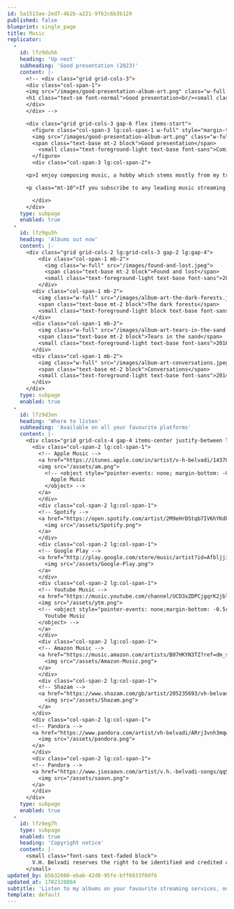 ```yaml
---
id: 5a1513ae-2ed7-4b2b-a221-9f62c6b3b129
published: false
blueprint: single_page
title: Music
replicator:
  -
    id: lfz9duh6
    heading: 'Up next'
    subheading: 'Good presentation (2023)'
    content: |-
      <!-- <div class="grid grid-cols-3">
      <div class="col-span-1">
      <img src="/images/good-presentation-album-art.png" class="w-full -mb-4">
      <h1 class="text-sm font-normal">Good presentation<br/><small class="text-grey">Coming 2021</small></h1>
      </div>
      </div> -->

      <div class="grid grid-cols-3 gap-6 flex items-start">
        <figure class="col-span-3 lg:col-span-1 w-full" style="margin-top: 0 !important">
        <img src="/images/good-presentation-album-art.png" class="w-full">
        <span class="text-base mt-2 block">Good presentation</span>
          <small class="text-foreground-light text-base font-sans">Coming 2023</small>
        </figure>
        <div class="col-span-3 lg:col-span-2">

      <p>I enjoy composing music, a hobby which stems mostly from my training in the violin. I work on classical pieces, sometimes orchestral but more commonly duets, triplets and quartets including, most often, violins, cellos, pianos, the harp, flutes and synthesisers.</p>

      <p class="mt-10">If you subscribe to any leading music streaming service worldwide such as Apple Music, Spotify, Amazon Music, Youtube Music, Google Play Music etc. you should be able to find me with a quick search. Links to the top services are given below. You can also buy albums to own them on these services.</p>

        </div>
      </div>
    type: subpage
    enabled: true
  -
    id: lfz9gu5h
    heading: 'Albums out now'
    content: |-
      <div class="grid grid-cols-2 lg:grid-cols-3 gap-2 lg:gap-4">
          <div class="col-span-1 mb-2">
            <img class="w-full" src="/images/found-and-lost.jpeg">
            <span class="text-base mt-2 block">Found and lost</span>
            <small class="text-foreground-light text-base font-sans">2020</small>
          </div>
        <div class="col-span-1 mb-2">
          <img class="w-full" src="/images/album-art-the-dark-forests.jpeg">
          <span class="text-base mt-2 block">The dark forests</span>
          <small class="text-foreground-light block text-base font-sans">2017</small>
        </div>
        <div class="col-span-1 mb-2">
          <img class="w-full" src="/images/album-art-tears-in-the-sand.jpeg">
          <span class="text-base mt-2 block">Tears in the sand</span>
          <small class="text-foreground-light text-base font-sans">2016</small>
        </div>
        <div class="col-span-1 mb-2">
          <img class="w-full" src="/images/album-art-conversations.jpeg">
          <span class="text-base mt-2 block">Conversations</span>
          <small class="text-foreground-light text-base font-sans">2014</small>
        </div>
      </div>
    type: subpage
    enabled: true
  -
    id: lfz9d3en
    heading: 'Where to listen'
    subheading: 'Available on all your favourite platforms'
    content: |-
      <div class="grid grid-cols-4 gap-4 items-center justify-between lg:gap-8 dark:bg-[#fafafa] pb-4">
        <div class="col-span-2 lg:col-span-1">
          <!-- Apple Music -->
          <a href="https://itunes.apple.com/in/artist/v-h-belvadi/1437019385" class="plain">
          <img src="/assets/am.png">
            <!-- <object style="pointer-events: none; margin-bottom: -0.5rem" type="image/svg+xml" data="/Apple-Music.svg" width="185.625" height="53.25" viewBox="0 0 185.625 53.25" focusable="false" aria-label="V.H. Belvadi">
              Apple Music
            </object> -->
          </a>
          </div>
          <div class="col-span-2 lg:col-span-1">
          <!-- Spotify -->
          <a href="https://open.spotify.com/artist/2M9eHrDStqb7IV6hYKdkND?si=sVUofhtIRw2D3M_CdbtMpw" class="plain">
            <img src="/assets/Spotify.png">
          </a>
          </div>
          <div class="col-span-2 lg:col-span-1">
          <!-- Google Play -->
          <a href="http://play.google.com/store/music/artist?id=Afbljjiv22iftsxqllsw75chpb4" class="plain">
            <img src="/assets/Google-Play.png">
          </a>
          </div>
          <div class="col-span-2 lg:col-span-1">
          <!-- Youtube Music -->
          <a href="https://music.youtube.com/channel/UCD3xZDPCjgqrK2jblUfIpGA" class="plain">
          <img src="/assets/ytm.png">
          <!-- <object style="pointer-events: none;margin-bottom: -0.5rem" type="image/svg+xml" data="/YouTube-Music.svg" width="185.625" height="53.25" viewBox="0 0 185.625 53.25" focusable="false" aria-label="V.H. Belvadi">
            Youtube Music
          </object> -->
          </a>
          </div>
          <div class="col-span-2 lg:col-span-1">
          <!-- Amazon Music -->
          <a href="https://music.amazon.com/artists/B07HKYN3TZ?ref=dm_sh_9ce4-2c96-dmcp-1c5a-97cbb&musicTerritory=US&marketplaceId=ATVPDKIKX0DER" class="plain">
            <img src="/assets/Amazon-Music.png">
          </a>
          </div>
          <div class="col-span-2 lg:col-span-1">
          <!-- Shazam -->
          <a href="https://www.shazam.com/gb/artist/205235693/vh-belvadi" class="plain">
            <img src="/assets/Shazam.png">
          </a>
        </div>
        <div class="col-span-2 lg:col-span-1">
        <!-- Pandora -->
        <a href="https://www.pandora.com/artist/vh-belvadi/ARrj3vnh3mqw73g" class="plain">
          <img src="/assets/pandora.png">
        </a>
        </div>
        <div class="col-span-2 lg:col-span-1">
        <!-- Pandora -->
        <a href="https://www.jiosaavn.com/artist/v.h.-belvadi-songs/qqSqVkfQbqM_" class="plain">
          <img src="/assets/saavn.png">
        </a>
        </div>
      </div>
    type: subpage
    enabled: true
  -
    id: lfz9eg7h
    type: subpage
    enabled: true
    heading: 'Copyright notice'
    content: |-
      <small class="font-sans text-faded block">
        V.H. Belvadi reserves the right to be identified and credited as the owner of the music listed on this page and made available for streaming on third-party platforms. Album artwork used is in the public domain and credit goes to the respective creators of these artworks. Apple and Apple Music are trademarks of Apple Inc., registered in the U.S. and other countries. Google Play and the Google Play logo are trademarks of Google LLC. Logos of any third-parties, including streaming services, are trademarks of their respective companies.
      </small>
updated_by: b5b32860-ebab-42d8-95fe-bff6933f0df6
updated_at: 1702320884
subtitle: 'Listen to my albums on your favourite streaming services, on demand and worldwide'
template: default
---
```

